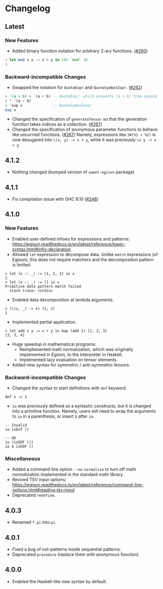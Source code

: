 # Changelog

## Latest
### New Features
* Added binary function notation for arbitrary 2-ary functions. ([#260](https://github.com/egison/egison/pull/260))
```hs
> let mod x y := x % y in 103 `mod` 10
3
```

### Backward-incompatible Changes
* Swapped the notation for `QuoteExpr` and `QuoteSymbolExpr`. ([#262](https://github.com/egison/egison/issues/262))
```hs
> `(a + b) + `(a + b) -- QuoteExpr, which prevents (a + b) from unpacking
2 * '(a + b)
> 'exp x              -- QuoteSymbolExpr
exp x
```
* Changed the specification of `generateTensor` so that the generation function takes indices as a collection. ([#267](https://github.com/egison/egison/pull/267))
* Changed the specification of anonymous parameter functions to behave like uncurried functions. ([#267](https://github.com/egison/egison/pull/267))
Namely, expressions like `2#(%1 + %2)` is now desugared into `\(x, y) -> x + y`, while it was previously `\x y -> x + y`.

## 4.1.2
* Nothing changed (bumped version of `sweet-egison` package)

## 4.1.1
* Fix compilation issue with GHC 8.10 ([#248](https://github.com/egison/egison/issues/248))

## 4.1.0
### New Features
* Enabled user-defined infixes for expressions and patterns: <https://egison.readthedocs.io/en/latest/reference/basic-syntax.html#infix-declaration>
* Allowed `let` expression to decompose data. Unlike `match` expressions (of Egison), this does not require matchers and the decomposition pattern is limited.
```
> let (x :: _) := [1, 2, 3] in x
1
> let (x :: _) := [] in x
Primitive data pattern match failed
  stack trace: <stdin>
```
* Enabled data decomposition at lambda arguments.
```
> (\(x, _) -> x) (1, 2)
1
```
* Implemented partial application.
```
> let add x y := x + y in map (add 1) [1, 2, 3]
[2, 3, 4]
```
* Huge speedup in mathematical programs:
    * Reimplemented math normalization, which was originally implemented in Egison, to the interpreter in Haskell.
    * Implemented lazy evaluation on tensor elements.
* Added new syntax for symmetric / anti-symmetric tensors.

### Backward-incompatible Changes

* Changed the syntax to start definitions with `def` keyword.
```
def x := 1
```

* `io` was previously defined as a syntastic constructs, but it is changed into a primitive function.
Namely, users will need to wrap the arguments to `io` in a parenthesis, or insert `$` after `io`.
```
-- Invalid
io isEof ()

-- OK
io (isEOF ())
io $ isEOF ()
```

### Miscellaneous
* Added a command line option `--no-normalize` to turn off math normalization implemented in the standard math library.
* Revived TSV input options: <https://egison.readthedocs.io/en/latest/reference/command-line-options.html#reading-tsv-input>
* Deprecated `redefine`.

## 4.0.3

* Renamed `f.pi` into `pi`.

## 4.0.1

* Fixed a bug of not-patterns inside sequential patterns.
* Deprecated `procedure` (replace them with anonymous function)

## 4.0.0

* Enabled the Haskell-like new syntax by default.
